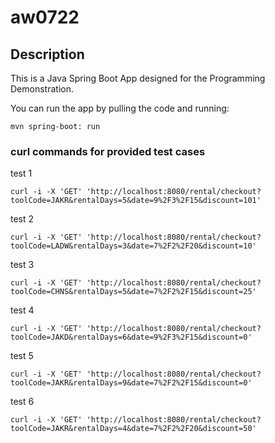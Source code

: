 # aw0722

## Description

This is a Java Spring Boot App designed for the Programming Demonstration.

You can run the app by pulling the code and running:

```
mvn spring-boot: run
```

### curl commands for provided test cases

test 1

```
curl -i -X 'GET' 'http://localhost:8080/rental/checkout?toolCode=JAKR&rentalDays=5&date=9%2F3%2F15&discount=101'
```

test 2

```
curl -i -X 'GET' 'http://localhost:8080/rental/checkout?toolCode=LADW&rentalDays=3&date=7%2F2%2F20&discount=10'
```

test 3

```
curl -i -X 'GET' 'http://localhost:8080/rental/checkout?toolCode=CHNS&rentalDays=5&date=7%2F2%2F15&discount=25'
```

test 4

```
curl -i -X 'GET' 'http://localhost:8080/rental/checkout?toolCode=JAKD&rentalDays=6&date=9%2F3%2F15&discount=0'
```

test 5

```
curl -i -X 'GET' 'http://localhost:8080/rental/checkout?toolCode=JAKR&rentalDays=9&date=7%2F2%2F15&discount=0'
```

test 6

```
curl -i -X 'GET' 'http://localhost:8080/rental/checkout?toolCode=JAKR&rentalDays=4&date=7%2F2%2F20&discount=50'
```